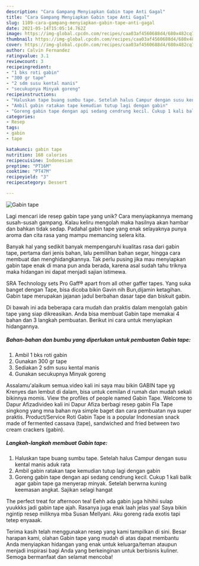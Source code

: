 ```yaml
---
description: "Cara Gampang Menyiapkan Gabin tape Anti Gagal"
title: "Cara Gampang Menyiapkan Gabin tape Anti Gagal"
slug: 1109-cara-gampang-menyiapkan-gabin-tape-anti-gagal
date: 2021-05-14T15:05:14.762Z
image: https://img-global.cpcdn.com/recipes/caa03af4560688d4/680x482cq70/gabin-tape-foto-resep-utama.jpg
thumbnail: https://img-global.cpcdn.com/recipes/caa03af4560688d4/680x482cq70/gabin-tape-foto-resep-utama.jpg
cover: https://img-global.cpcdn.com/recipes/caa03af4560688d4/680x482cq70/gabin-tape-foto-resep-utama.jpg
author: Calvin Fernandez
ratingvalue: 3.1
reviewcount: 3
recipeingredient:
- "1 bks roti gabin"
- "300 gr tape"
- "2 sdm susu kental manis"
- "secukupnya Minyak goreng"
recipeinstructions:
- "Haluskan tape buang sumbu tape. Setelah halus Campur dengan susu kental manis aduk rata"
- "Ambil gabin ratakan tape kemudian tutup lagi dengan gabin"
- "Goreng gabin tape dengan api sedang cendrung kecil. Cukup 1 kali balik agar gabin tape ga menyerap minyak. Setelah berwrna kuning keemasan angkat. Sajikan selagi hangat"
categories:
- Resep
tags:
- gabin
- tape

katakunci: gabin tape 
nutrition: 168 calories
recipecuisine: Indonesian
preptime: "PT16M"
cooktime: "PT47M"
recipeyield: "3"
recipecategory: Dessert

---
```



![Gabin tape](https://img-global.cpcdn.com/recipes/caa03af4560688d4/680x482cq70/gabin-tape-foto-resep-utama.jpg)

Lagi mencari ide resep gabin tape yang unik? Cara menyiapkannya memang susah-susah gampang. Kalau keliru mengolah maka hasilnya akan hambar dan bahkan tidak sedap. Padahal gabin tape yang enak selayaknya punya aroma dan cita rasa yang mampu memancing selera kita.

Banyak hal yang sedikit banyak mempengaruhi kualitas rasa dari gabin tape, pertama dari jenis bahan, lalu pemilihan bahan segar, hingga cara membuat dan menghidangkannya. Tak perlu pusing jika mau menyiapkan gabin tape enak di mana pun anda berada, karena asal sudah tahu triknya maka hidangan ini dapat menjadi sajian istimewa.

SRA Technology sets Pro Gaff® apart from all other gaffer tapes. Yang suka banget dengan Tape, bisa dicoba bikin Gavin nih Bun,dijamin ketagihan. Gabin tape merupakan jajanan jadul berbahan dasar tape dan biskuit gabin.


Di bawah ini ada beberapa cara mudah dan praktis dalam mengolah gabin tape yang siap dikreasikan. Anda bisa membuat Gabin tape memakai 4 bahan dan 3 langkah pembuatan. Berikut ini cara untuk menyiapkan hidangannya.

<!--inarticleads1-->

##### Bahan-bahan dan bumbu yang diperlukan untuk pembuatan Gabin tape:

1. Ambil 1 bks roti gabin
1. Gunakan 300 gr tape
1. Sediakan 2 sdm susu kental manis
1. Gunakan secukupnya Minyak goreng


Assalamu&#39;alaikum semua.video kali ini saya mau bikin GABIN tape yg Krenyes dan lembut di dalam, bisa untuk cemilan d rumah dan mudah sekali bikinnya momis. View the profiles of people named Gabin Tape. Welcome to Dapur Afizadivideo kali ini Dapur Afiza berbagi resep gabin Fla Tape singkong yang mna bahan nya simple baget dan cara pembuatan nya super praktis. Product/Service Roti Gabin Tape is a popular Indonesian snack made of fermented cassava (tape), sandwiched and fried between two cream crackers (gabin). 

<!--inarticleads2-->

##### Langkah-langkah membuat Gabin tape:

1. Haluskan tape buang sumbu tape. Setelah halus Campur dengan susu kental manis aduk rata
1. Ambil gabin ratakan tape kemudian tutup lagi dengan gabin
1. Goreng gabin tape dengan api sedang cendrung kecil. Cukup 1 kali balik agar gabin tape ga menyerap minyak. Setelah berwrna kuning keemasan angkat. Sajikan selagi hangat


The perfect treat for afternoon tea! Eehh ada gabin juga hihihii sulap yuukkks jadi gabin tape ajah. Rasanya juga enak laah jelas yaa! Saya bikin ngintip resep miliknya mba Susan Mellyani. Aku goreng rada exotis tapi tetep enyaaak. 

Terima kasih telah menggunakan resep yang kami tampilkan di sini. Besar harapan kami, olahan Gabin tape yang mudah di atas dapat membantu Anda menyiapkan hidangan yang enak untuk keluarga/teman ataupun menjadi inspirasi bagi Anda yang berkeinginan untuk berbisnis kuliner. Semoga bermanfaat dan selamat mencoba!
